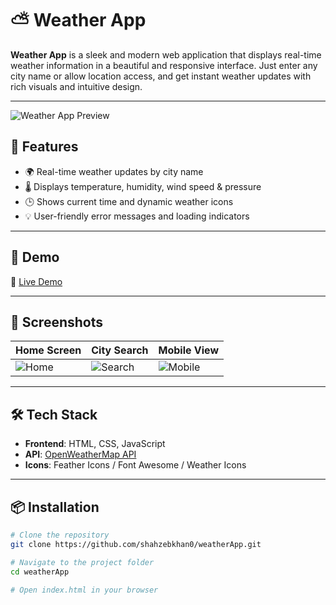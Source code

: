# ⛅ Weather App

**Weather App** is a sleek and modern web application that displays real-time weather information in a beautiful and responsive interface. Just enter any city name or allow location access, and get instant weather updates with rich visuals and intuitive design.

---

![Weather App Preview](./assets/preview.png)

## 🌟 Features

- 🌍 Real-time weather updates by city name
- 🌡️ Displays temperature, humidity, wind speed & pressure
- 🕒 Shows current time and dynamic weather icons
- 💡 User-friendly error messages and loading indicators

---

## 🚀 Demo

🔗 [Live Demo](https://your-live-demo-link.com)

---

## 📸 Screenshots

| Home Screen | City Search | Mobile View |
|-------------|-------------|-------------|
| ![Home](./assets/home.png) | ![Search](./assets/search.png) | ![Mobile](./assets/mobile.png) |

---

## 🛠️ Tech Stack

- **Frontend**: HTML, CSS, JavaScript
- **API**: [OpenWeatherMap API](https://openweathermap.org/api)
- **Icons**: Feather Icons / Font Awesome / Weather Icons

---

## 📦 Installation

```bash
# Clone the repository
git clone https://github.com/shahzebkhan0/weatherApp.git

# Navigate to the project folder
cd weatherApp

# Open index.html in your browser
